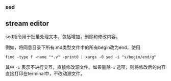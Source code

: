### sed
## stream editor

sed指令用于批量处理文本，包括增加，删除和修改内容。

例如，将同意目录下所有.md类型文件中的所有begin改为end，使用

```
find -type f -name "*.v" -print0 | xargs -0 sed -i "s/begin/end/g"
```

其中 ``` -i ``` 表示不进行交互，直接修改源文件。如果删除``` -i ``` 选项，则将修改后的内容直接打印在terminal中，不改动源文件。
